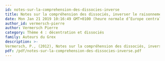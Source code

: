 ```yaml
---
id: notes-sur-la-comprehension-des-dissocies-inverse
title: Notes sur la compréhension des dissociés, inverser le raisonnement théorique
date: Mon Jan 21 2019 10:16:49 GMT+0100 (heure normale d’Europe centrale)
author_id: vermersch-pierre
author: Vermersch Pierre
category: Thème 4 : décentration et dissociés
family: Auteurs du Grex
description: >-
Vermersch, P., (2012), Notes sur la compréhension des dissociés, inverser le raisonnement théorique, Expliciter n° 93, p. 35 – 38. 
pdf: /pdf/notes-sur-la-comprehension-des-dissocies-inverse.pdf
---
```

